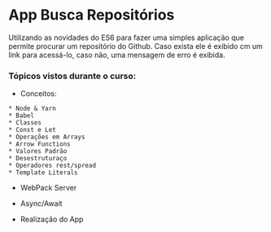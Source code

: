 # App Busca Repositórios

Utilizando as novidades do ES6 para fazer uma simples aplicação que permite procurar um repositório do Github.
Caso exista ele é exibido cm um link para acessá-lo, caso não, uma mensagem de erro é exibida.


### Tópicos vistos durante o curso:

- Conceitos:

```
* Node & Yarn
* Babel
* Classes
* Const e Let
* Operações em Arrays
* Arrow Functions
* Valores Padrão
* Desestruturaço
* Operadores rest/spread
* Template Literals

```
- WebPack Server

- Async/Await

- Realização do App
